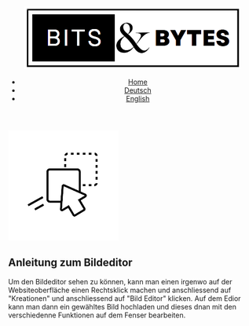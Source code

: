 <header>
    <div class="topnav">
        <div class="dropdown-menu">
            <nav class="aa-nav">
                <a href="../explains.html"><img class="aa-nav-icon" src="../../img/icon/explain/LOGO-removebg-preview.png"/></a>
                <ul class="aa-nav-items">
                    <li><a href="../explains.html">Home</a></li>
                    <li><a href="#" id="GER">Deutsch</a></li>
                    <li><a href="#" id="ENG">English</a></li>
                </ul>
            </nav>
        </div>
    </div>
    </div>
</header>
<main>
    <div class="Content-Menu">
        <section>
            <div>
                <img src="../../img/icon/explain/draganddrop-removebg-preview.png">
            </div>
            <div>
                <h2>
                    Anleitung zum Bildeditor
                </h2>
                <p>
                    Um den Bildeditor sehen zu können, kann man einen irgenwo auf der Websiteoberfläche einen
                    Rechtsklick machen und anschliessend auf "Kreationen" und anschliessend auf "Bild Editor" klicken.
                    Auf dem Edior kann man dann ein gewähltes Bild hochladen und dieses dnan mit den verschiedenne
                    Funktionen auf dem Fenser bearbeiten.
                </p>
            </div>
        </section>
        <div id="MarkdownText">
            <script>
                document.getElementById('GER').addEventListener('click', function () {
                    change("de"), location.reload()
                });
                document.getElementById('ENG').addEventListener('click', function () {
                    change("en"), location.reload()
                });

                function change(lang) {
                    if (lang === "de") {
                        localStorage.setItem("lang", "german");
                    } else {
                        localStorage.setItem("lang", "english");
                    }
                }

                const filename = "threatMap.md";

                if (localStorage.getItem("lang") === "german") {
                    console.log("checksout")
                    document.write("<zero-md src='../../Markdown/DE/" + filename + "'>")
                } else {
                    console.log("meeep")
                    document.write("<zero-md src='../../Markdown/EN/" + filename + "'>")
                }
            </script>
            <template>
                <link rel="stylesheet" href="github-markdown.css"/>
            </template>
            </zero-md>
        </div>
    </div>
</main>

